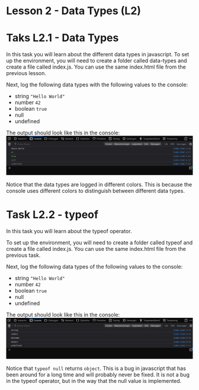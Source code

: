 # Lesson 2 - Data Types (L2)

# Taks L2.1 - Data Types

In this task you will learn about the different data types in javascript.
To set up the environment, you will need to create a folder called data-types and create a file called index.js.
You can use the same index.html file from the previous lesson.

Next, log the following data types with the following values to the console:
- string `"Hello World"`
- number `42`
- boolean `true`
- null
- undefined

The output should look like this in the console:
![Data Types](../images/l2-console-data-types.png)

Notice that the data types are logged in different colors.
This is because the console uses different colors to distinguish between different data types.

# Task L2.2 - typeof

In this task you will learn about the typeof operator.

To set up the environment, you will need to create a folder called typeof and create a file called index.js.
You can use the same index.html file from the previous task.

Next, log the following data types of the following values to the console:
- string `"Hello World"`
- number `42`
- boolean `true`
- null
- undefined

The output should look like this in the console:
![Data Types](../images/l2-console-typeof.png)

Notice that `typeof null` returns `object`.
This is a bug in javascript that has been around for a long time and will probably never be fixed.
It is not a bug in the typeof operator, but in the way that the null value is implemented.
